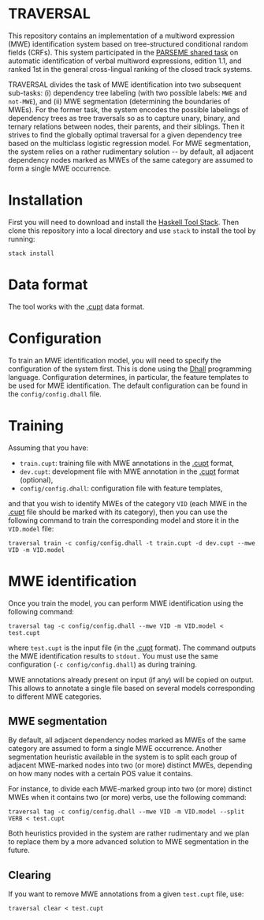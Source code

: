 TRAVERSAL
=========

This repository contains an implementation of a multiword expression (MWE)
identification system based on tree-structured conditional random fields
(CRFs). This system participated in the [PARSEME shared task][shared-task] on
automatic identification of verbal multiword expressions, edition 1.1, and
ranked 1st in the general cross-lingual ranking of the closed track systems.

TRAVERSAL divides the task of MWE identification into two subsequent sub-tasks:
(i) dependency tree labeling (with two possible labels: `MWE` and `not-MWE`),
and (ii) MWE segmentation (determining the boundaries of MWEs). For the former
task, the system encodes the possible labelings of dependency trees as tree
traversals so as to capture unary, binary, and ternary relations between nodes,
their parents, and their siblings. Then it strives to find the globally optimal
traversal for a given dependency tree based on the multiclass logistic
regression model. For MWE segmentation, the system relies on a rather
rudimentary solution -- by default, all adjacent dependency nodes marked as MWEs
of the same category are assumed to form a single MWE occurrence.


Installation
============

First you will need to download and install the [Haskell Tool Stack][stack].
Then clone this repository into a local directory and use `stack` to install
the tool by running:

    stack install


Data format
===========

The tool works with the [.cupt][cupt] data format.


Configuration
=============

To train an MWE identification model, you will need to specify the configuration
of the system first. This is done using the [Dhall][dhall] programming language.
Configuration determines, in particular, the feature templates to be used for
MWE identification. The default configuration can be found in the
`config/config.dhall` file.


Training
========

Assuming that you have:

  * `train.cupt`: training file with MWE annotations in the [.cupt][cupt] format,
  * `dev.cupt`: development file with MWE annotation in the [.cupt][cupt] format (optional),
  * `config/config.dhall`: configuration file with feature templates,
  
and that you wish to identify MWEs of the category `VID` (each MWE in the
[.cupt][cupt] file should be marked with its category), then you can use the
following command to train the corresponding model and store it in the
`VID.model` file:

    traversal train -c config/config.dhall -t train.cupt -d dev.cupt --mwe VID -m VID.model


MWE identification
==================

Once you train the model, you can perform MWE identification using the following
command:

    traversal tag -c config/config.dhall --mwe VID -m VID.model < test.cupt
    
where `test.cupt` is the input file (in the [.cupt][cupt] format). The command
outputs the MWE identification results to `stdout.` You must use the same
configuration (`-c config/config.dhall`) as during training.

MWE annotations already present on input (if any) will be copied on output. This
allows to annotate a single file based on several models corresponding to
different MWE categories.


MWE segmentation
----------------

By default, all adjacent dependency nodes marked as MWEs of the same category
are assumed to form a single MWE occurrence. Another segmentation heuristic
available in the system is to split each group of adjacent MWE-marked nodes into
two (or more) distinct MWEs, depending on how many nodes with a certain POS
value it contains.

For instance, to divide each MWE-marked group into two (or more) distinct MWEs
when it contains two (or more) verbs, use the following command:

    traversal tag -c config/config.dhall --mwe VID -m VID.model --split VERB < test.cupt
    
Both heuristics provided in the system are rather rudimentary and we plan to
replace them by a more advanced solution to MWE segmentation in the future.

Clearing
--------

If you want to remove MWE annotations from a given `test.cupt` file, use:

    traversal clear < test.cupt
    


[stack]: http://docs.haskellstack.org "Haskell Tool Stack"
[shared-task]: http://multiword.sourceforge.net/PHITE.php?sitesig=CONF&page=CONF_04_LAW-MWE-CxG_2018___lb__COLING__rb__&subpage=CONF_40_Shared_Task "PARSEME shared task - edition 1.1 (2018)"
[cupt]: http://multiword.sourceforge.net/PHITE.php?sitesig=CONF&page=CONF_04_LAW-MWE-CxG_2018___lb__COLING__rb__&subpage=CONF_45_Format_specification "The CUPT format"
[dhall]: https://github.com/dhall-lang/dhall-lang "Dhall"
